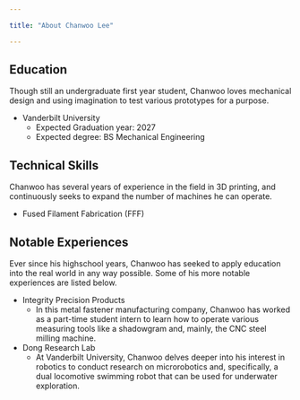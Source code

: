 ```yaml
---

title: "About Chanwoo Lee"

---
```


## Education


Though still an undergraduate first year student, Chanwoo loves mechanical design and using imagination to test various prototypes for a purpose. 

* Vanderbilt University
  * Expected Graduation year: 2027
  * Expected degree: BS Mechanical Engineering

## Technical Skills

Chanwoo has several years of experience in the field in 3D printing, and continuously seeks to expand the number of machines he can operate.

* Fused Filament Fabrication (FFF)

## Notable Experiences

Ever since his highschool years, Chanwoo has seeked to apply education into the real world in any way possible. Some of his more notable experiences are listed below.

* Integrity Precision Products
   * In this metal fastener manufacturing company, Chanwoo has worked as a part-time student intern to learn how to operate various measuring tools like a shadowgram and, mainly, the CNC steel milling machine.
* Dong Research Lab
   * At Vanderbilt University, Chanwoo delves deeper into his interest in robotics to conduct research on microrobotics and, specifically, a dual locomotive swimming robot that can be used for underwater exploration.
